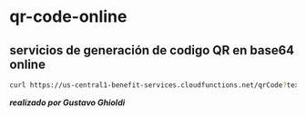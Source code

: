 # qr-code-online
## servicios de generación de codigo QR en base64 online
```bash
curl https://us-central1-benefit-services.cloudfunctions.net/qrCode?text=text_or_url
```
***realizado por Gustavo Ghioldi***
